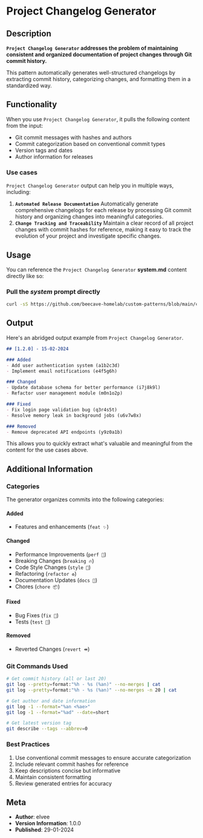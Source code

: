 # Project Changelog Generator

## Description

**`Project Changelog Generator` addresses the problem of maintaining consistent and organized documentation of project changes through Git commit history.**

This pattern automatically generates well-structured changelogs by extracting commit history, categorizing changes, and formatting them in a standardized way.

## Functionality

When you use `Project Changelog Generator`, it pulls the following content from the input:

- Git commit messages with hashes and authors
- Commit categorization based on conventional commit types
- Version tags and dates
- Author information for releases

### Use cases

`Project Changelog Generator` output can help you in multiple ways, including:

1. **`Automated Release Documentation`**
   Automatically generate comprehensive changelogs for each release by processing Git commit history and organizing changes into meaningful categories.
2. **`Change Tracking and Traceability`**
   Maintain a clear record of all project changes with commit hashes for reference, making it easy to track the evolution of your project and investigate specific changes.

## Usage

You can reference the `Project Changelog Generator` **system.md** content directly like so:

### **Pull the _system_ prompt directly**

```sh
curl -sS https://github.com/beecave-homelab/custom-patterns/blob/main/create_project_changelog/system.md
```

## Output

Here's an abridged output example from `Project Changelog Generator`.

```markdown
## [1.2.0] - 15-02-2024

### Added
- Add user authentication system (a1b2c3d)
- Implement email notifications (e4f5g6h)

### Changed
- Update database schema for better performance (i7j8k9l)
- Refactor user management module (m0n1o2p)

### Fixed
- Fix login page validation bug (q3r4s5t)
- Resolve memory leak in background jobs (u6v7w8x)

### Removed
- Remove deprecated API endpoints (y9z0a1b)
```

This allows you to quickly extract what's valuable and meaningful from the content for the use cases above.

## Additional Information

### Categories

The generator organizes commits into the following categories:

#### Added

- Features and enhancements (`feat ✨`)

#### Changed

- Performance Improvements (`perf 🚀`)
- Breaking Changes (`breaking 🔥`)
- Code Style Changes (`style 💎`)
- Refactoring (`refactor ♻️`)
- Documentation Updates (`docs 📝`)
- Chores (`chore 📦`)

#### Fixed

- Bug Fixes (`fix 🐛`)
- Tests (`test 🧪`)

#### Removed

- Reverted Changes (`revert ⏪`)

### Git Commands Used

```bash
# Get commit history (all or last 20)
git log --pretty=format:"%h - %s (%an)" --no-merges | cat
git log --pretty=format:"%h - %s (%an)" --no-merges -n 20 | cat

# Get author and date information
git log -1 --format="%an <%ae>"
git log -1 --format="%ad" --date=short

# Get latest version tag
git describe --tags --abbrev=0
```

### Best Practices

1. Use conventional commit messages to ensure accurate categorization
2. Include relevant commit hashes for reference
3. Keep descriptions concise but informative
4. Maintain consistent formatting
5. Review generated entries for accuracy

## Meta

- **Author**: elvee
- **Version Information**: 1.0.0
- **Published**: 29-01-2024
